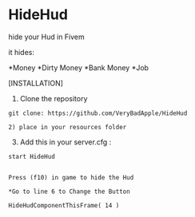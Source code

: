 # HideHud
hide your Hud in Fivem

it hides:

*Money
*Dirty Money
*Bank Money
*Job


[INSTALLATION]

1) Clone the repository
```
git clone: https://github.com/VeryBadApple/HideHud

2) place in your resources folder

```

3) Add this in your server.cfg :

```
start HideHud


Press (f10) in game to hide the Hud

*Go to line 6 to Change the Button 

HideHudComponentThisFrame( 14 )
